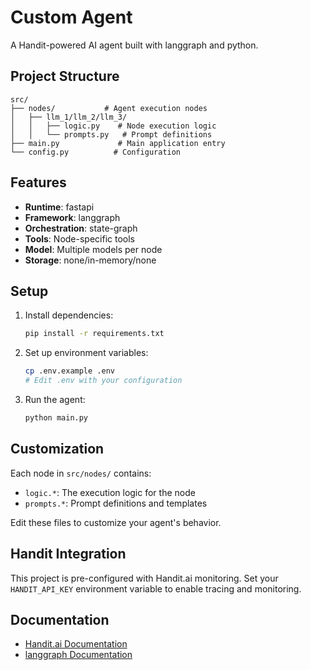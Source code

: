 # Custom Agent

A Handit-powered AI agent built with langgraph and python.

## Project Structure

```
src/
├── nodes/           # Agent execution nodes
│   ├── llm_1/llm_2/llm_3/
│   │   ├── logic.py    # Node execution logic
│   │   └── prompts.py   # Prompt definitions
├── main.py             # Main application entry
└── config.py          # Configuration
```

## Features

- **Runtime**: fastapi
- **Framework**: langgraph
- **Orchestration**: state-graph
- **Tools**: Node-specific tools
- **Model**: Multiple models per node
- **Storage**: none/in-memory/none

## Setup

1. Install dependencies:
   ```bash
   pip install -r requirements.txt
   ```

2. Set up environment variables:
   ```bash
   cp .env.example .env
   # Edit .env with your configuration
   ```

3. Run the agent:
   ```bash
   python main.py
   ```

## Customization

Each node in `src/nodes/` contains:
- `logic.*`: The execution logic for the node
- `prompts.*`: Prompt definitions and templates

Edit these files to customize your agent's behavior.

## Handit Integration

This project is pre-configured with Handit.ai monitoring. Set your `HANDIT_API_KEY` environment variable to enable tracing and monitoring.

## Documentation

- [Handit.ai Documentation](https://docs.handit.ai)
- [langgraph Documentation](https://docs.langgraph.com)
